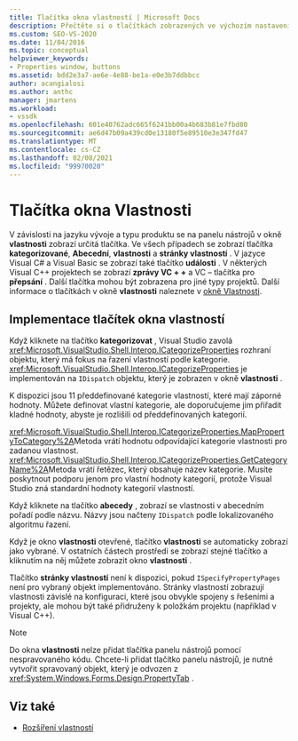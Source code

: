 ```yaml
---
title: Tlačítka okna vlastností | Microsoft Docs
description: Přečtěte si o tlačítkách zobrazených ve výchozím nastavení na panelu nástrojů pro okno Vlastnosti a o implementaci tlačítek.
ms.custom: SEO-VS-2020
ms.date: 11/04/2016
ms.topic: conceptual
helpviewer_keywords:
- Properties window, buttons
ms.assetid: bdd2e3a7-ae6e-4e88-be1a-e0e3b7ddbbcc
author: acangialosi
ms.author: anthc
manager: jmartens
ms.workload:
- vssdk
ms.openlocfilehash: 601e40762adc665f6241bb00a4b683b81e7fbd80
ms.sourcegitcommit: ae6d47b09a439cd0e13180f5e89510e3e347fd47
ms.translationtype: MT
ms.contentlocale: cs-CZ
ms.lasthandoff: 02/08/2021
ms.locfileid: "99970020"
---
```

# <a name="properties-window-buttons"></a>Tlačítka okna Vlastnosti
V závislosti na jazyku vývoje a typu produktu se na panelu nástrojů v okně **vlastnosti** zobrazí určitá tlačítka. Ve všech případech se zobrazí tlačítka **kategorizované**, **Abecední**, **vlastnosti** a **stránky vlastností** . V jazyce Visual C# a Visual Basic se zobrazí také tlačítko **události** . V některých Visual C++ projektech se zobrazí **zprávy VC + +** a VC – tlačítka pro **přepsání** . Další tlačítka mohou být zobrazena pro jiné typy projektů. Další informace o tlačítkách v okně **vlastnosti** naleznete v [okně Vlastnosti](../../ide/reference/properties-window.md).

## <a name="implementation-of-properties-window-buttons"></a>Implementace tlačítek okna vlastností
 Když kliknete na tlačítko **kategorizovat** , Visual Studio zavolá <xref:Microsoft.VisualStudio.Shell.Interop.ICategorizeProperties> rozhraní objektu, který má fokus na řazení vlastností podle kategorie. <xref:Microsoft.VisualStudio.Shell.Interop.ICategorizeProperties> je implementován na `IDispatch` objektu, který je zobrazen v okně **vlastnosti** .

 K dispozici jsou 11 předdefinované kategorie vlastností, které mají záporné hodnoty. Můžete definovat vlastní kategorie, ale doporučujeme jim přiřadit kladné hodnoty, abyste je rozlišili od předdefinovaných kategorií.

 <xref:Microsoft.VisualStudio.Shell.Interop.ICategorizeProperties.MapPropertyToCategory%2A>Metoda vrátí hodnotu odpovídající kategorie vlastnosti pro zadanou vlastnost. <xref:Microsoft.VisualStudio.Shell.Interop.ICategorizeProperties.GetCategoryName%2A>Metoda vrátí řetězec, který obsahuje název kategorie. Musíte poskytnout podporu jenom pro vlastní hodnoty kategorií, protože Visual Studio zná standardní hodnoty kategorií vlastností.

 Když kliknete na tlačítko **abecedy** , zobrazí se vlastnosti v abecedním pořadí podle názvu. Názvy jsou načteny `IDispatch` podle lokalizovaného algoritmu řazení.

 Když je okno **vlastnosti** otevřené, tlačítko **vlastnosti** se automaticky zobrazí jako vybrané. V ostatních částech prostředí se zobrazí stejné tlačítko a kliknutím na něj můžete zobrazit okno **vlastnosti** .

 Tlačítko **stránky vlastností** není k dispozici, pokud `ISpecifyPropertyPages` není pro vybraný objekt implementováno. Stránky vlastností zobrazují vlastnosti závislé na konfiguraci, které jsou obvykle spojeny s řešeními a projekty, ale mohou být také přidruženy k položkám projektu (například v Visual C++).

> [!NOTE]
> Do okna **vlastnosti** nelze přidat tlačítka panelu nástrojů pomocí nespravovaného kódu. Chcete-li přidat tlačítko panelu nástrojů, je nutné vytvořit spravovaný objekt, který je odvozen z <xref:System.Windows.Forms.Design.PropertyTab> .

## <a name="see-also"></a>Viz také
- [Rozšíření vlastností](../../extensibility/internals/extending-properties.md)
